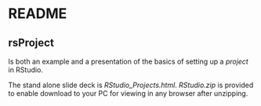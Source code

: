 README
================

rsProject
---------

Is both an example and a presentation of the basics of setting up a *project* in RStudio.

The stand alone slide deck is *RStudio\_Projects.html*. *RStudio.zip* is provided to enable download to your PC for viewing in any browser after unzipping.
